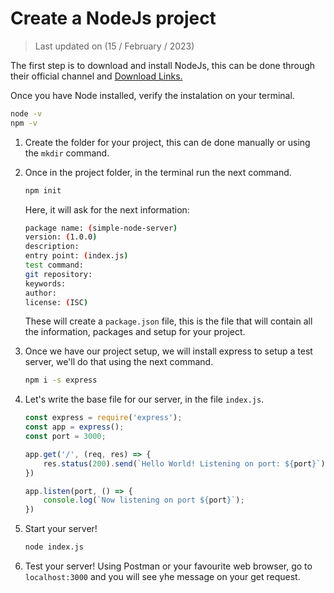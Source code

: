 # Create a NodeJs project

>Last updated on (15 / February / 2023)

The first step is to download and install NodeJs, this can be done through their official channel and [Download Links.](https://nodejs.org/en/)

Once you have Node installed, verify the instalation on your terminal.

```bash
node -v
npm -v
```

1. Create the folder for your project, this can de done manually or using the `mkdir` command.

2. Once in the project folder, in the terminal run the next command.

    ```bash
    npm init
    ```

    Here, it will ask for the next information:

    ```bash
    package name: (simple-node-server)
    version: (1.0.0)
    description:
    entry point: (index.js)
    test command:
    git repository:
    keywords:
    author:
    license: (ISC)
    ```

    These will create  a `package.json` file, this is the file that will contain all the information, packages and setup for your project.
  
3. Once we have our project setup, we will install express to setup a test server, we'll do that using the next command.

    ```bash
    npm i -s express
    ```

4. Let's write the base file for our server, in the file `index.js`.

    ```javascript
    const express = require('express');
    const app = express();
    const port = 3000;

    app.get('/', (req, res) => {
        res.status(200).send(`Hello World! Listening on port: ${port}`);
    })

    app.listen(port, () => {
        console.log(`Now listening on port ${port}`);
    })
    ```

5. Start your server!

    ```bash
    node index.js
    ```

6. Test your server! Using Postman or your favourite web browser, go to `localhost:3000` and you will see yhe message on your get request.
